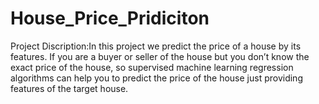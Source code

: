 # House_Price_Pridiciton
Project Discription:In this project we predict the price of a house by its features. If you are a buyer or seller of the house but you don’t know the exact price of the house, so supervised machine learning regression algorithms can help you to predict the price of the house just providing features of the target house.
